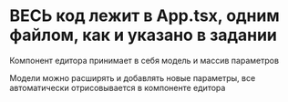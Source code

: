 # ВЕСЬ код лежит в App.tsx, одним файлом, как и указано в задании

Компонент едитора принимает в себя модель и массив параметров

Модели можно расширять и добавлять новые параметры, все автоматически отрисовывается в компоненте едитора
